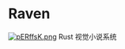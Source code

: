 # Raven
[![pERffsK.png](https://s21.ax1x.com/2025/04/12/pERffsK.png)](https://imgse.com/i/pERffsK)
Rust 视觉小说系统
